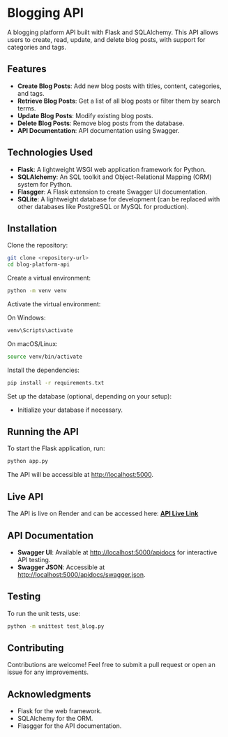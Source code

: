 # Blogging API

A blogging platform API built with Flask and SQLAlchemy. This API allows users to create, read, update, and delete blog posts, with support for categories and tags.

## Features

- **Create Blog Posts**: Add new blog posts with titles, content, categories, and tags.
- **Retrieve Blog Posts**: Get a list of all blog posts or filter them by search terms.
- **Update Blog Posts**: Modify existing blog posts.
- **Delete Blog Posts**: Remove blog posts from the database.
- **API Documentation**: API documentation using Swagger.

## Technologies Used

- **Flask**: A lightweight WSGI web application framework for Python.
- **SQLAlchemy**: An SQL toolkit and Object-Relational Mapping (ORM) system for Python.
- **Flasgger**: A Flask extension to create Swagger UI documentation.
- **SQLite**: A lightweight database for development (can be replaced with other databases like PostgreSQL or MySQL for production).

## Installation

Clone the repository:

```bash
git clone <repository-url>
cd blog-platform-api
```

Create a virtual environment:

```bash
python -m venv venv
```

Activate the virtual environment:

On Windows:
```bash
venv\Scripts\activate
```

On macOS/Linux:
```bash
source venv/bin/activate
```

Install the dependencies:

```bash
pip install -r requirements.txt
```

Set up the database (optional, depending on your setup):

- Initialize your database if necessary.

## Running the API

To start the Flask application, run:

```bash
python app.py
```

The API will be accessible at [http://localhost:5000](http://localhost:5000).

## Live API

The API is live on Render and can be accessed here:
**[API Live Link](https://blogging-api-yo5p.onrender.com)**  

## API Documentation

- **Swagger UI**: Available at [http://localhost:5000/apidocs](http://localhost:5000/apidocs) for interactive API testing.
- **Swagger JSON**: Accessible at [http://localhost:5000/apidocs/swagger.json](http://localhost:5000/apidocs/swagger.json).

## Testing

To run the unit tests, use:

```bash
python -m unittest test_blog.py
```

## Contributing

Contributions are welcome! Feel free to submit a pull request or open an issue for any improvements.

## Acknowledgments

- Flask for the web framework.
- SQLAlchemy for the ORM.
- Flasgger for the API documentation.
